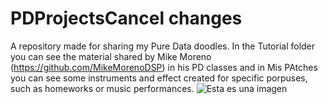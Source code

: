 # PDProjectsCancel changes
A repository made for sharing my Pure Data doodles. In the Tutorial folder you can see the material shared by Mike Moreno (https://github.com/MikeMorenoDSP) in his PD classes and in Mis PAtches you can see some instruments and effect created for specific porpuses, such as homeworks or music performances.
![Esta es una imagen](https://i.ibb.co/8j1FgSc/Muestra.jpg)

